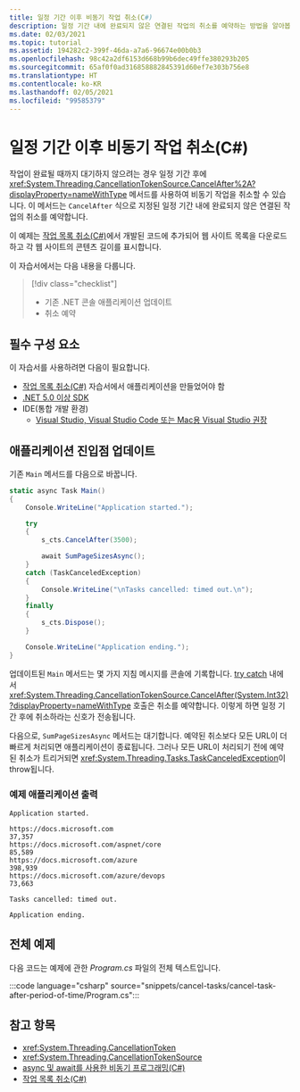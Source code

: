 ```yaml
---
title: 일정 기간 이후 비동기 작업 취소(C#)
description: 일정 기간 내에 완료되지 않은 연결된 작업의 취소를 예약하는 방법을 알아봅니다.
ms.date: 02/03/2021
ms.topic: tutorial
ms.assetid: 194282c2-399f-46da-a7a6-96674e00b0b3
ms.openlocfilehash: 98c42a2df6153d668b99b6dec49ffe380293b205
ms.sourcegitcommit: 65af0f0ad316858882845391d60ef7e303b756e8
ms.translationtype: HT
ms.contentlocale: ko-KR
ms.lasthandoff: 02/05/2021
ms.locfileid: "99585379"
---
```

# <a name="cancel-async-tasks-after-a-period-of-time-c"></a>일정 기간 이후 비동기 작업 취소(C#)

작업이 완료될 때까지 대기하지 않으려는 경우 일정 기간 후에 <xref:System.Threading.CancellationTokenSource.CancelAfter%2A?displayProperty=nameWithType> 메서드를 사용하여 비동기 작업을 취소할 수 있습니다. 이 메서드는 `CancelAfter` 식으로 지정된 일정 기간 내에 완료되지 않은 연결된 작업의 취소를 예약합니다.

이 예제는 [작업 목록 취소(C#)](cancel-an-async-task-or-a-list-of-tasks.md)에서 개발된 코드에 추가되어 웹 사이트 목록을 다운로드하고 각 웹 사이트의 콘텐츠 길이를 표시합니다.

이 자습서에서는 다음 내용을 다룹니다.

> [!div class="checklist"]
>
> - 기존 .NET 콘솔 애플리케이션 업데이트
> - 취소 예약

## <a name="prerequisites"></a>필수 구성 요소

이 자습서를 사용하려면 다음이 필요합니다.

- [작업 목록 취소(C#)](cancel-an-async-task-or-a-list-of-tasks.md) 자습서에서 애플리케이션을 만들었어야 함
- [.NET 5.0 이상 SDK](https://dotnet.microsoft.com/download/dotnet/5.0)
- IDE(통합 개발 환경)
  - [Visual Studio, Visual Studio Code 또는 Mac용 Visual Studio 권장](https://visualstudio.microsoft.com)

## <a name="update-application-entry-point"></a>애플리케이션 진입점 업데이트

기존 `Main` 메서드를 다음으로 바꿉니다.

```csharp
static async Task Main()
{
    Console.WriteLine("Application started.");

    try
    {
        s_cts.CancelAfter(3500);

        await SumPageSizesAsync();
    }
    catch (TaskCanceledException)
    {
        Console.WriteLine("\nTasks cancelled: timed out.\n");
    }
    finally
    {
        s_cts.Dispose();
    }

    Console.WriteLine("Application ending.");
}
```

업데이트된 `Main` 메서드는 몇 가지 지침 메시지를 콘솔에 기록합니다. [try catch](../../../language-reference/keywords/try-catch.md) 내에서 <xref:System.Threading.CancellationTokenSource.CancelAfter(System.Int32)?displayProperty=nameWithType> 호출은 취소를 예약합니다. 이렇게 하면 일정 기간 후에 취소하라는 신호가 전송됩니다.

다음으로, `SumPageSizesAsync` 메서드는 대기합니다. 예약된 취소보다 모든 URL이 더 빠르게 처리되면 애플리케이션이 종료됩니다. 그러나 모든 URL이 처리되기 전에 예약된 취소가 트리거되면 <xref:System.Threading.Tasks.TaskCanceledException>이 throw됩니다.

### <a name="example-application-output"></a>예제 애플리케이션 출력

```console
Application started.

https://docs.microsoft.com                                       37,357
https://docs.microsoft.com/aspnet/core                           85,589
https://docs.microsoft.com/azure                                398,939
https://docs.microsoft.com/azure/devops                          73,663

Tasks cancelled: timed out.

Application ending.
```

## <a name="complete-example"></a>전체 예제

다음 코드는 예제에 관한 *Program.cs* 파일의 전체 텍스트입니다.

:::code language="csharp" source="snippets/cancel-tasks/cancel-task-after-period-of-time/Program.cs":::

## <a name="see-also"></a>참고 항목

- <xref:System.Threading.CancellationToken>
- <xref:System.Threading.CancellationTokenSource>
- [async 및 await를 사용한 비동기 프로그래밍(C#)](index.md)
- [작업 목록 취소(C#)](cancel-an-async-task-or-a-list-of-tasks.md)
